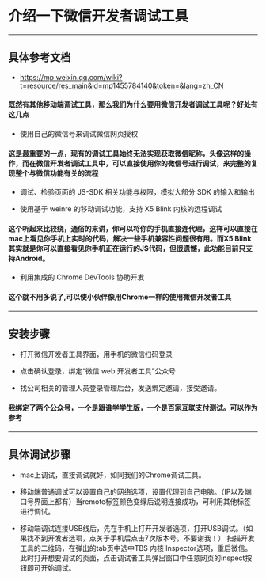 # 介绍一下微信开发者调试工具
---
## 具体参考文档
* https://mp.weixin.qq.com/wiki?t=resource/res_main&id=mp1455784140&token=&lang=zh_CN

#### 既然有其他移动端调试工具，那么我们为什么要用微信开发者调试工具呢？好处有这几点

* 使用自己的微信号来调试微信网页授权

#### 这是最重要的一点，现有的调试工具始终无法实现获取微信昵称，头像这样的操作，而在微信开发者调试工具中，可以直接使用你的微信号进行调试，来完整的复现整个与微信功能有关的流程

* 调试、检验页面的 JS-SDK 相关功能与权限，模拟大部分 SDK 的输入和输出

* 使用基于 weinre 的移动调试功能，支持 X5 Blink 内核的远程调试

#### 这个听起来比较绕，通俗的来讲，你可以将你的手机直接连代理，这样可以直接在mac上看见你手机上实时的代码，解决一些手机兼容性问题很有用。而X5 Blink其实就是你可以直接看见你手机正在运行的JS代码，但很遗憾，此功能目前只支持Android。

* 利用集成的 Chrome DevTools 协助开发

#### 这个就不用多说了,可以使小伙伴像用Chrome一样的使用微信开发者工具
---

## 安装步骤

* 打开微信开发者工具界面，用手机的微信扫码登录

* 点击确认登录，绑定“微信 web 开发者工具”公众号

* 找公司相关的管理人员登录管理后台，发送绑定邀请，接受邀请。

#### 我绑定了两个公众号，一个是跟谁学学生版，一个是百家互联支付测试。可以作为参考

---
## 具体调试步骤

* mac上调试，直接调试就好，如同我们的Chrome调试工具。

* 移动端普通调试可以设置自己的网络选项，设置代理到自己电脑。（IP以及端口号界面上都有）当remote标签颜色变绿后说明连接成功，可利用其他标签进行调试。

* 移动端调试连接USB线后，先在手机上打开开发者选项，打开USB调试。（如果找不到开发者选项，点关于手机后点击7次版本号，不要谢我！）
扫描开发工具的二维码，在弹出的tab页中选中TBS 内核 Inspector选项，重启微信。此时打开想要调试的页面，点击调试者工具弹出窗口中任意网页的inspect按钮即可开始调试。
